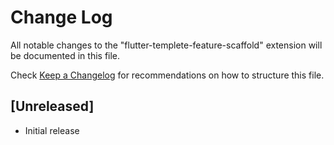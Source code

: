 # Change Log

All notable changes to the "flutter-templete-feature-scaffold" extension will be documented in this file.

Check [Keep a Changelog](http://keepachangelog.com/) for recommendations on how to structure this file.

## [Unreleased]

- Initial release